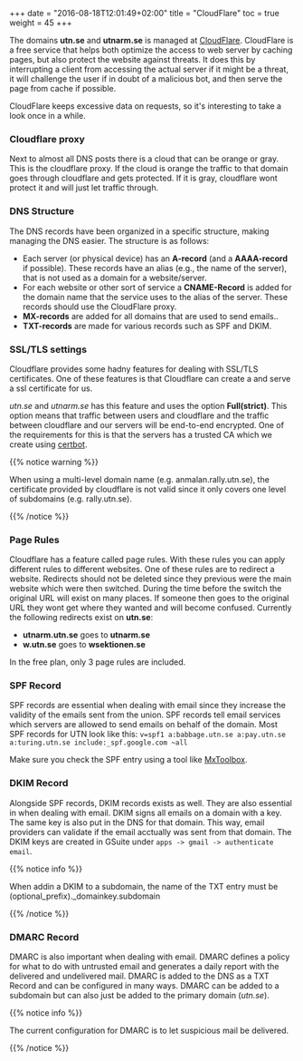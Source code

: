 +++
date = "2016-08-18T12:01:49+02:00"
title = "CloudFlare"
toc = true
weight = 45
+++

The domains **utn.se** and **utnarm.se** is managed at [CloudFlare](https://www.cloudflare.com/).
CloudFlare is a free service that helps both optimize the access to web server
by caching pages, but also protect the website against threats. It does this by
interrupting a client from accessing the actual server if it might be a
threat, it will challenge the user if in doubt of a malicious bot, and then
serve the page from cache if possible.

CloudFlare keeps excessive data on requests, so it's interesting to take a look
once in a while.

### Cloudflare proxy

Next to almost all DNS posts there is a cloud that can be orange or gray. This is the cloudflare proxy. If the cloud is orange the traffic to that domain goes through cloudflare and gets protected. If it is gray, cloudflare wont protect it and will just let traffic through.

### DNS Structure

The DNS records have been organized in a specific structure, making managing the
DNS easier. The structure is as follows:

- Each server (or physical device) has an **A-record** (and a **AAAA-record** if
possible). These records have an alias (e.g., the name of the server), that is
not used as a domain for a website/server.
- For each website or other sort of service a **CNAME-Record** is added for the
domain name that the service uses to the alias of the server. These records
should use the CloudFlare proxy.
- **MX-records** are added for all domains that are used to send emails..
- **TXT-records** are made for various records such as SPF and DKIM.

### SSL/TLS settings

Cloudflare provides some hadny features for dealing with SSL/TLS certificates. One of these features is that Cloudflare can create a and serve a ssl certificate for us. 

*utn.se* and *utnarm.se* has this feature and uses the option **Full(strict)**. This option means that traffic between users and cloudflare and the traffic between cloudflare and our servers will be end-to-end encrypted. One of the requirements for this is that the servers has a trusted CA which we create using [certbot](/server_software/certbot).

{{% notice warning %}}

When using a multi-level domain name (e.g. anmalan.rally.utn.se), the certificate provided by cloudflare is not valid since it only covers one level of subdomains (e.g. rally.utn.se).

{{% /notice %}}

### Page Rules

Cloudflare has a feature called page rules.
With these rules you can apply different rules to different websites.
One of these rules are to redirect a website. 
Redirects should not be deleted since they previous were the main website which were then switched.
During the time before the switch the original URL will exist on many places. 
If someone then goes to the original URL they wont get where they wanted and will become confused.
Currently the following redirects exist on **utn.se**:

- **utnarm.utn.se** goes to **utnarm.se**
- **w.utn.se** goes to **wsektionen.se**

In the free plan, only 3 page rules are included.

### SPF Record

SPF records are essential when dealing with email since they increase the validity of the emails sent from the union.
SPF records tell email services which servers are allowed to send emails on behalf of the domain.
Most SPF records for UTN look like this:
`v=spf1 a:babbage.utn.se a:pay.utn.se a:turing.utn.se include:_spf.google.com ~all`

Make sure you check the SPF entry using a tool like
[MxToolbox](http://mxtoolbox.com/spf.aspx).

### DKIM Record

Alongside SPF records, DKIM records exists as well. They are also essential in when dealing with email.
DKIM signs all emails on a domain with a key.
The same key is also put in the DNS for that domain. 
This way, email providers can validate if the email acctually was sent from that domain.
The DKIM keys are created in GSuite under `apps -> gmail -> authenticate email`.

{{% notice info %}}

When addin a DKIM to a subdomain, the name of the TXT entry must be (optional_prefix)._domainkey.subdomain

{{% /notice %}}

### DMARC Record

DMARC is also important when dealing with email.
DMARC defines a policy for what to do with untrusted email and generates a daily report with the delivered and undelivered mail.
DMARC is added to the DNS as a TXT Record and can be configured in many ways.
DMARC can be added to a subdomain but can also just be added to the primary domain (*utn.se*).

{{% notice info %}}

The current configuration for DMARC is to let suspicious mail be delivered.

{{% /notice %}}
